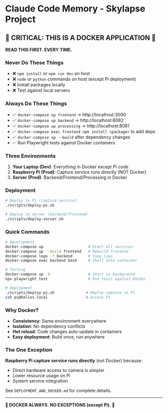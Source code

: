 # Claude Code Memory - Skylapse Project

## 🚨 CRITICAL: THIS IS A DOCKER APPLICATION 🚨

**READ THIS FIRST. EVERY TIME.**

### Never Do These Things
- ❌ `npm install` or `npm run dev` on host
- ❌ `node` or `python` commands on host (except Pi deployment)
- ❌ Install packages locally
- ❌ Test against local servers

### Always Do These Things
- ✅ `docker-compose up frontend` → http://localhost:3000
- ✅ `docker-compose up backend` → http://localhost:8082
- ✅ `docker-compose up processing` → http://localhost:8081
- ✅ `docker-compose exec frontend npm install <package>` to add deps
- ✅ `docker-compose up --build` after dependency changes
- ✅ Run Playwright tests against Docker containers

### Three Environments
1. **Your Laptop (Dev)**: Everything in Docker except Pi code
2. **Raspberry Pi (Prod)**: Capture service runs directly (NOT Docker)
3. **Server (Prod)**: Backend/Frontend/Processing in Docker

### Deployment
```bash
# Deploy to Pi (capture service)
./scripts/deploy-pi.sh

# Deploy to server (backend/frontend)
./scripts/deploy-server.sh
```

### Quick Commands
```bash
# Development
docker-compose up                    # Start all services
docker-compose up --build frontend   # Rebuild frontend
docker-compose logs -f backend       # View logs
docker-compose exec backend bash     # Shell into container

# Testing
docker-compose up -d                 # Start in background
npx playwright test                  # Run tests against Docker

# Deployment
./scripts/deploy-pi.sh              # Deploy capture to Pi
ssh pi@helios.local                 # Access Pi
```

### Why Docker?
- **Consistency**: Same environment everywhere
- **Isolation**: No dependency conflicts
- **Hot reload**: Code changes auto-update in containers
- **Easy deployment**: Build once, run anywhere

### The One Exception
**Raspberry Pi capture service runs directly** (not Docker) because:
- Direct hardware access to camera is simpler
- Lower resource usage on Pi
- System service integration

See `DEPLOYMENT_AND_DOCKER.md` for complete details.

---
**🐳 DOCKER ALWAYS. NO EXCEPTIONS (except Pi). 🐳**
